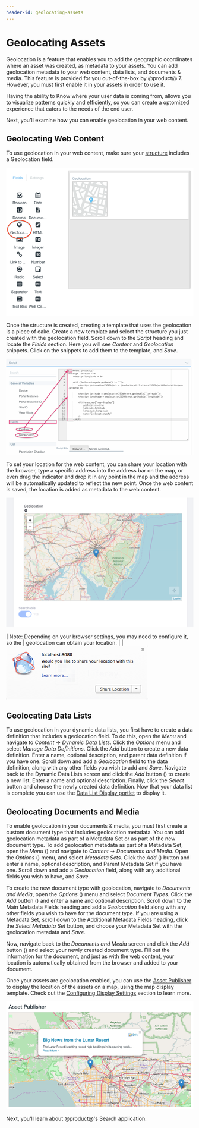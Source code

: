 ```yaml
---
header-id: geolocating-assets
---
```


# Geolocating Assets

Geolocation is a feature that enables you to add the geographic coordinates 
where an asset was created, as metadata to your assets. You can add geolocation 
metadata to your web content, data lists, and documents & media. This feature is 
provided for you out-of-the-box by @product@ 7. However, you must first enable 
it in your assets in order to use it.

Having the ability to Know where your user data is coming from, allows you to 
visualize patterns quickly and efficiently, so you can create a optomized 
experience that caters to the needs of the end user.

Next, you'll examine how you can enable geolocation in your web content.

## Geolocating Web Content

To use geolocation in your web content, make sure your [structure](/docs/7-0/user/-/knowledge_base/u/designing-uniform-content) 
includes a Geolocation field.

![Figure 1: Add a geolocation field to your structure to enable geolocation in your web content.](../../../images/geo-structure.png)

Once the structure is created, creating a template that uses the geolocation is 
a piece of cake. Create a new template and select the structure you just created 
with the geolocation field. Scroll down to the *Script* heading and locate the 
*Fields* section. Here you will see *Content* and *Geolocation* snippets. Click 
on the snippets to add them to the template, and *Save*.

![Figure 2: Add the Content and Geolocation snippets to quickly create your web content template.](../../../images/web-content-geolocation-template.png)

To set your location for the web content, you can share your location with the 
browser, type a specific address into the address bar on the map, or even drag 
the indicator and drop it in any point in the map and the address will be 
automatically updated to reflect the new point. Once the web content is saved, 
the location is added as metadata to the web content.

![Figure 3: You can enter your location in the address bar, move the indicator to a location, or share your location with the browser.](../../../images/web-content-geo-create.png)

| Note: Depending on your browser settings, you may need to configure it, so the
| geolocation can obtain your location.
| 
| ![Figure 4: Make sure your browser is configured to share your location.](../../../images/share-location-dialog.png)

## Geolocating Data Lists

To use geolocation in your dynamic data lists, you first have to create a data
definition that includes a geolocation field. To do this, open the *Menu* and 
navigate to *Content* &rarr; *Dynamic Data Lists*. Click the *Options* menu and
select *Manage Data Definitions*. Click the *Add* button to create a new data
definition. Enter a name, optional description, and parent data definition if 
you have one. Scroll down and add a *Geolocation* field to the data definition,
along with any other fields you wish to add and *Save*. Navigate back to the 
Dynamic Data Lists screen and click the *Add* button () to create a new list.
Enter a name and optional description. Finally, click the *Select* button and 
choose the newly created data definition. Now that your data list is complete
you can use the [Data List Display portlet](/docs/7-0/user/-/knowledge_base/u/creating-data-lists) 
to display it.

## Geolocating Documents and Media

To enable geolocation in your documents & media, you must first create a custom
document type that includes geolocation metadata. You can add geolocation
metadata as part of a Metadata Set or as part of the new document type. To add 
geolocation metadata as part of a Metadata Set, open the *Menu* () and navigate 
to *Content* &rarr; *Documents and Media*. Open the *Options* () menu, and 
select *Metadata Sets*. Click the *Add* () button and enter a name, optional 
description, and Parent Metadata Set if you have one. Scroll down and add a 
*Geolocation* field, along with any additional fields you wish to have, and 
*Save*.

To create the new document type with geolocation, navigate to 
*Documents and Media*, open the *Options* () menu and select *Document Types*. 
Click the *Add* button () and enter a name and optional description. Scroll down 
to the Main Metadata Fields heading and add a *Geolocation* field along with any 
other fields you wish to have for the document type. If you are using a Metadata 
Set, scroll down to the Additional Metadata Fields heading, click the 
*Select Metadata Set* button, and choose your Metadata Set with the 
geolocation metadata and *Save*.

Now, navigate back to the *Documents and Media* screen and click the *Add*
button () and select your newly created document type. Fill out the information
for the document, and just as with the web content, your location is
automatically obtained from the browser and added to your document.

Once your assets are geolocation enabled, you can use the [Asset Publisher](/docs/7-0/user/-/knowledge_base/u/publishing-assets) 
to display the location of the assets on a map, using the map display template.
Check out the [Configuring Display Settings](/docs/6-2/user/-/knowledge_base/u/using-the-asset-publisher#configuring-display-settings)
section to learn more.

![Figure 5: The Asset Publisher can display your geolocated assets on a map.](../../../images/geo-map.png)

Next, you'll learn about @product@'s Search application.
